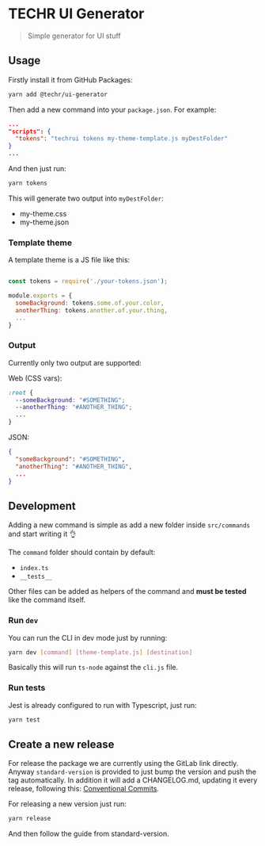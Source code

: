 # TECHR UI Generator

> Simple generator for UI stuff

## Usage

Firstly install it from GitHub Packages:

```bash
yarn add @techr/ui-generator
```

Then add a new command into your `package.json`. For example:

```json
...
"scripts": {
  "tokens": "techrui tokens my-theme-template.js myDestFolder"
}
...
```

And then just run:

```bash
yarn tokens
```

This will generate two output into `myDestFolder`:

- my-theme.css
- my-theme.json

### Template theme

A template theme is a JS file like this:

```js

const tokens = require('./your-tokens.json');

module.exports = {
  someBackground: tokens.some.of.your.color,
  anotherThing: tokens.another.of.your.thing,
  ...
}
```

### Output

Currently only two output are supported:

Web (CSS vars):

```css
:root {
  --someBackground: "#SOMETHING";
  --anotherThing: "#ANOTHER_THING";
  ...
}
```

JSON:
```json
{
  "someBackground": "#SOMETHING",
  "anotherThing": "#ANOTHER_THING",
  ...
}
```

## Development

Adding a new command is simple as add a new folder inside `src/commands` and start writing it 👌

The `command` folder should contain by default:

- `index.ts`
- `__tests__`

Other files can be added as helpers of the command and **must be tested** like the command itself.

### Run `dev`

You can run the CLI in dev mode just by running:

```bash
yarn dev [command] [theme-template.js] [destination]
```

Basically this will run `ts-node` against the `cli.js` file.

### Run tests

Jest is already configured to run with Typescript, just run:

```bash
yarn test
```

## Create a new release

For release the package we are currently using the GitLab link directly. Anyway `standard-version` is provided to just bump the version and push the tag automatically. In addition it will add a CHANGELOG.md, updating it every release, following this: [Conventional Commits](conventionalcommits.org/en/v1.0.0-beta.4/).

For releasing a new version just run:

```bash
yarn release
```

And then follow the guide from standard-version.




